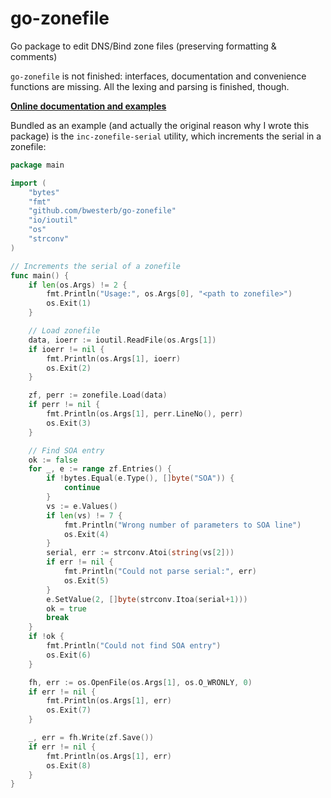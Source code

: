 # go-zonefile
Go package to edit DNS/Bind zone files (preserving formatting & comments)

`go-zonefile` is not finished: interfaces, documentation and convenience functions are missing.
All the lexing and parsing is finished, though.

**[Online documentation and examples](https://godoc.org/github.com/bwesterb/go-zonefile)**

Bundled as an example (and actually the original reason why I wrote this package)
is the `inc-zonefile-serial` utility, which increments the serial in a zonefile:

```go
package main

import (
	"bytes"
	"fmt"
	"github.com/bwesterb/go-zonefile"
	"io/ioutil"
	"os"
	"strconv"
)

// Increments the serial of a zonefile
func main() {
	if len(os.Args) != 2 {
		fmt.Println("Usage:", os.Args[0], "<path to zonefile>")
		os.Exit(1)
	}

	// Load zonefile
	data, ioerr := ioutil.ReadFile(os.Args[1])
	if ioerr != nil {
		fmt.Println(os.Args[1], ioerr)
		os.Exit(2)
	}

	zf, perr := zonefile.Load(data)
	if perr != nil {
		fmt.Println(os.Args[1], perr.LineNo(), perr)
		os.Exit(3)
	}

	// Find SOA entry
	ok := false
	for _, e := range zf.Entries() {
		if !bytes.Equal(e.Type(), []byte("SOA")) {
			continue
		}
		vs := e.Values()
		if len(vs) != 7 {
			fmt.Println("Wrong number of parameters to SOA line")
			os.Exit(4)
		}
		serial, err := strconv.Atoi(string(vs[2]))
		if err != nil {
			fmt.Println("Could not parse serial:", err)
			os.Exit(5)
		}
		e.SetValue(2, []byte(strconv.Itoa(serial+1)))
		ok = true
		break
	}
	if !ok {
		fmt.Println("Could not find SOA entry")
		os.Exit(6)
	}

	fh, err := os.OpenFile(os.Args[1], os.O_WRONLY, 0)
	if err != nil {
		fmt.Println(os.Args[1], err)
		os.Exit(7)
	}

	_, err = fh.Write(zf.Save())
	if err != nil {
		fmt.Println(os.Args[1], err)
		os.Exit(8)
	}
}
```
